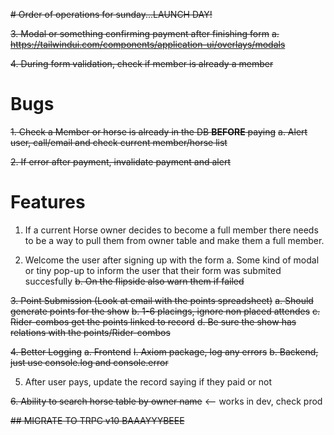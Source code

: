 ~~# Order of operations for sunday...LAUNCH DAY!~~

~~3. Modal or something confirming payment after finishing form~~
~~a. https://tailwindui.com/components/application-ui/overlays/modals~~

~~4. During form validation, check if member is already a member~~

# Bugs

~~1. Check a Member or horse is already in the DB **BEFORE** paying~~
~~a. Alert user, call/email and check current member/horse list~~

~~2. If error after payment, invalidate payment and alert~~

# Features

1. If a current Horse owner decides to become a full member
   there needs to be a way to pull them from owner table and make them a
   full member.

2. Welcome the user after signing up with the form
   a. Some kind of modal or tiny pop-up to inform the user
   that their form was submited succesfully
   ~~b. On the flipside also warn them if failed~~

~~3. Point Submission (Look at email with the points spreadsheet)~~
~~a. Should generate points for the show~~
~~b. 1-6 placings, ignore non placed attendes~~
~~c. Rider-combos get the points linked to record~~
~~d. Be sure the show has relations with the points/Rider-combos~~

~~4. Better Logging~~
~~a. Frontend~~
~~I. Axiom package, log any errors~~
~~b. Backend, just use console.log and console.error~~

5. After user pays, update the record saying if they paid or not

~~6. Ability to search horse table by owner name~~ <-- works in dev, check prod

~~## MIGRATE TO TRPC v10 BAAAYYYBEEE~~
